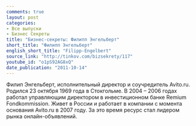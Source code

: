 ```yaml
---
comments: true
layout: post
categories:
- Все выпуски
- Бизнес Секреты
title: "Бизнес-секреты: Филипп Энгельберт"
short_title: "Филипп Энгельберт"
english_short_title: "Filipp-Engelbert"
source_link: "http://tinkov.com/bizsekrety/117"
youtube_id: "o1pS92AG8xQ"
date_publication: "2011-10-14"
---
```

Филип Энгельберт, исполнительный директор и соучредитель Avito.ru. Родился 23 октября 1969 года в Стокгольме. В 2004 – 2006 годах работал управляющим директором в инвестиционном банке Remium Fondkommission. Живет в России и работает в компании с момента основания Avito.ru в 2007 году. За это время ресурс стал лидером рынка онлайн-объявлений.
